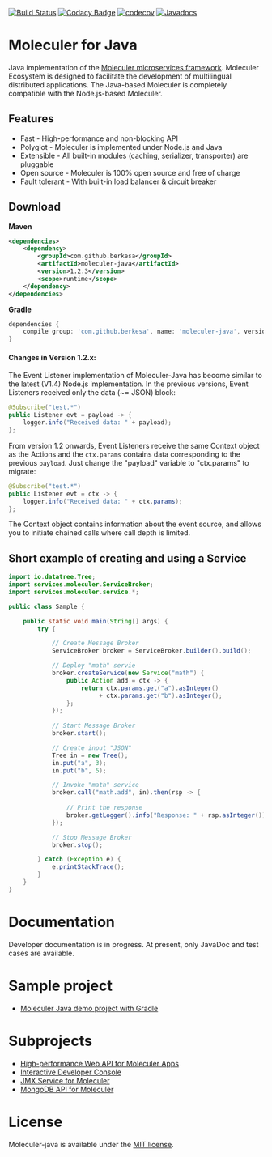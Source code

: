 [![Build Status](https://travis-ci.org/moleculer-java/moleculer-java.svg?branch=master)](https://travis-ci.org/moleculer-java/moleculer-java)
[![Codacy Badge](https://api.codacy.com/project/badge/Grade/b26c4ff30c6b4cb4a5536b5c1de0c317)](https://www.codacy.com/app/berkesa/moleculer-java?utm_source=github.com&amp;utm_medium=referral&amp;utm_content=moleculer-java/moleculer-java&amp;utm_campaign=Badge_Grade)
[![codecov](https://codecov.io/gh/moleculer-java/moleculer-java/branch/master/graph/badge.svg)](https://codecov.io/gh/moleculer-java/moleculer-java)
[![Javadocs](https://www.javadoc.io/badge/com.github.berkesa/moleculer-java.svg)](https://www.javadoc.io/doc/com.github.berkesa/moleculer-java)

# Moleculer for Java

Java implementation of the [Moleculer microservices framework](http://moleculer.services/). Moleculer Ecosystem is designed to facilitate the development of multilingual distributed applications. The Java-based Moleculer is completely compatible with the Node.js-based Moleculer.

## Features

* Fast - High-performance and non-blocking API
* Polyglot - Moleculer is implemented under Node.js and Java
* Extensible - All built-in modules (caching, serializer, transporter) are pluggable
* Open source - Moleculer is 100% open source and free of charge
* Fault tolerant - With built-in load balancer &amp; circuit breaker

## Download

**Maven**

```xml
<dependencies>
	<dependency>
		<groupId>com.github.berkesa</groupId>
		<artifactId>moleculer-java</artifactId>
		<version>1.2.3</version>
		<scope>runtime</scope>
	</dependency>
</dependencies>
```

**Gradle**

```gradle
dependencies {
	compile group: 'com.github.berkesa', name: 'moleculer-java', version: '1.2.3' 
}
```

#### Changes in Version 1.2.x:

The Event Listener implementation of Moleculer-Java has become similar to the latest (V1.4) Node.js implementation.
In the previous versions, Event Listeners received only the data (~= JSON) block:

```java
@Subscribe("test.*")
public Listener evt = payload -> {
    logger.info("Received data: " + payload);
};
```
From version 1.2 onwards, Event Listeners receive the same Context object as the Actions
and the `ctx.params` contains data corresponding to the previous `payload`.
Just change the "payload" variable to "ctx.params" to migrate:

```java
@Subscribe("test.*")
public Listener evt = ctx -> {
    logger.info("Received data: " + ctx.params);
};
```

The Context object contains information about the event source,
and allows you to initiate chained calls where call depth is limited.

## Short example of creating and using a Service

```java
import io.datatree.Tree;
import services.moleculer.ServiceBroker;
import services.moleculer.service.*;

public class Sample {

    public static void main(String[] args) {
        try {

            // Create Message Broker
            ServiceBroker broker = ServiceBroker.builder().build();

            // Deploy "math" servie
            broker.createService(new Service("math") {
                public Action add = ctx -> {
                    return ctx.params.get("a").asInteger()
                         + ctx.params.get("b").asInteger();
                };           
            });
                        
            // Start Message Broker
            broker.start();

            // Create input "JSON"
            Tree in = new Tree();
            in.put("a", 3);
            in.put("b", 5);

            // Invoke "math" service
            broker.call("math.add", in).then(rsp -> {
                
                // Print the response
                broker.getLogger().info("Response: " + rsp.asInteger());
            });

            // Stop Message Broker
            broker.stop();

        } catch (Exception e) {
            e.printStackTrace();
        }
    }
}
```

# Documentation
Developer documentation is in progress. At present, only JavaDoc and test cases are available.

# Sample project

* [Moleculer Java demo project with Gradle](https://moleculer-java.github.io/moleculer-spring-boot-demo/)

# Subprojects

* [High-performance Web API for Moleculer Apps](https://moleculer-java.github.io/moleculer-java-web/)
* [Interactive Developer Console](https://moleculer-java.github.io/moleculer-java-repl/)
* [JMX Service for Moleculer](https://moleculer-java.github.io/moleculer-java-jmx/)
* [MongoDB API for Moleculer](https://moleculer-java.github.io/moleculer-java-mongo/)

# License
Moleculer-java is available under the [MIT license](https://tldrlegal.com/license/mit-license).
